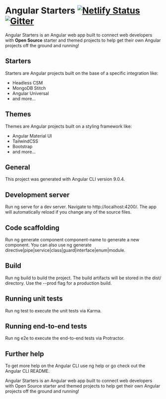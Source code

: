 # Angular Starters [![Netlify Status](https://api.netlify.com/api/v1/badges/7d62b101-725a-42bf-b894-c3e05d9a0f29/deploy-status)](https://app.netlify.com/sites/angular-starters-d/deploys) [![Gitter](https://badges.gitter.im/angular-starters/community.svg)](https://gitter.im/angular-starters/community?utm_source=badge&utm_medium=badge&utm_campaign=pr-badge)

Angular Starters is an Angular web app built to connect web developers with **Open Source** starter and themed projects to help get their own Angular projects off the ground and running! 

## Starters

Starters are Angular projects built on the base of a specific integration like:
* Headless CSM
* MongoDB Stitch
* Angular Universal
* and more...

## Themes

Themes are Angular projects built on a styling framework like:
* Angular Material UI
* TailwindCSS
* Bootstrap
* and more...

## General
This project was generated with Angular CLI version 9.0.4.

## Development server
Run ng serve for a dev server. Navigate to http://localhost:4200/. The app will automatically reload if you change any of the source files.

## Code scaffolding
Run ng generate component component-name to generate a new component. You can also use ng generate directive|pipe|service|class|guard|interface|enum|module.

## Build
Run ng build to build the project. The build artifacts will be stored in the dist/ directory. Use the --prod flag for a production build.

## Running unit tests
Run ng test to execute the unit tests via Karma.

## Running end-to-end tests
Run ng e2e to execute the end-to-end tests via Protractor.

## Further help
To get more help on the Angular CLI use ng help or go check out the Angular CLI README.

Angular Starters is an Angular web app built to connect web developers with Open Source starter and themed projects to help get their own Angular projects off the ground and running!
